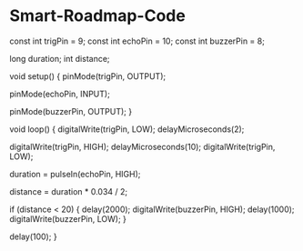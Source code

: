 # Smart-Roadmap-Code
const int trigPin = 9;
const int echoPin = 10;
const int buzzerPin = 8;

long duration;
int distance;

void setup() {
  pinMode(trigPin, OUTPUT);
  
  pinMode(echoPin, INPUT);
  
  pinMode(buzzerPin, OUTPUT);
}

void loop() {
  digitalWrite(trigPin, LOW);
  delayMicroseconds(2);
  
  digitalWrite(trigPin, HIGH);
  delayMicroseconds(10);
  digitalWrite(trigPin, LOW);
  
  duration = pulseIn(echoPin, HIGH);
  
  distance = duration * 0.034 / 2;
  
  if (distance < 20) {
    delay(2000);
    digitalWrite(buzzerPin, HIGH);
    delay(1000);
    digitalWrite(buzzerPin, LOW);
  }
  
  delay(100);
}
